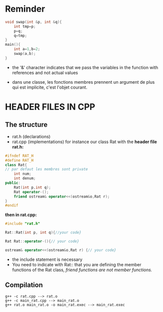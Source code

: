 # Reminder

```cpp
void swap(int &p, int &q){
    int tmp=p;
    p=q;
    q=tmp;
}
main(){
    int a=1,b=2;
    swap(a,b);
}
```
- the '&' character indicates that we pass the variables in the function with references and not actual values

- dans une classe, les fonctions membres prennent un argument de plus qui est implicite, c'est l'objet courant.

# HEADER FILES IN CPP

## The structure

- rat.h (declarations)
- rat.cpp (implementations)
for instance our class Rat with the **header file rat.h:**
```cpp
#ifndef RAT_H
#define RAT_H
class Rat{
// par defaut les membres sont private
    int num;
    int denum;
public:
    Rat(int p,int q);
    Rat operator-();
    friend ostream& operator<<(ostream&o,Rat r);
}
#endif
```
**then in rat.cpp:**
```cpp
#include "rat.h"

Rat::Rat(int p, int q){//your code}

Rat Rat::operator-(){// your code}

ostream& operator<<(ostream&o,Rat r) {// your code}

```
- the include statement is necessary
- You need to indicate with Rat:: that you are defining the member functions of the Rat class, *friend functions are not member functions.*

## Compilation

```Unix
g++ -c rat.cpp --> rat.o
g++ -c main_rat.cpp --> main_rat.o
g++ rat.o main_rat.o -o main_rat.exec --> main_rat.exec
```
